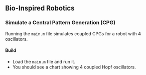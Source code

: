 ## Bio-Inspired Robotics


### Simulate a Central Pattern Generation (CPG)

Running the `main.m` file simulates coupled CPGs for a robot with 4 oscillators.


#### Build
- Load the `main.m` file and run it.
- You should see a chart showing 4 coupled Hopf oscillators.
